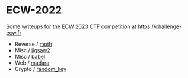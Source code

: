 # ECW-2022

Some writeups for the ECW 2023 CTF competition at https://challenge-ecw.fr

- Reverse / [moth](/Reverse/moth/README.md)
- Misc / [jigsaw2](/Misc/jigsaw2/README.md)
- Misc / [babel](/Misc/babel/README.md)
- Web / [madara](/Web/madara/README.md)
- Crypto / [random_key](/Crypto/random_key/README.md)
